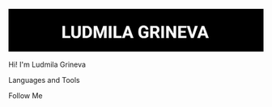 ![Header](https://github.com/ludmiilagrineva/ludmiilagrineva/blob/ludmiilagrineva-patch-1/assets/main.jpg)

Hi! I'm Ludmila Grineva

Languages and Tools

Follow Me

